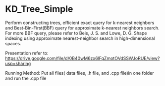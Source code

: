 # KD_Tree_Simple

 Perform constructing trees, efficient exact query for k-nearest neighbors and 
 Best-Bin-First(BBF) query for approximate k-nearest neighbors search.
 For more BBF query, please refer to
 Beis, J. S. and Lowe, D. G.  Shape indexing using approximate nearest-neighbor search in high-dimensional spaces.
 
 Presentation refer to:
 https://drive.google.com/file/d/0B40wM6zx6lFqZmotOVdSSWJoRUE/view?usp=sharing
 
 
 Running Method: 
 Put all files( data files, .h file, and .cpp file)in one folder and run the .cpp file
